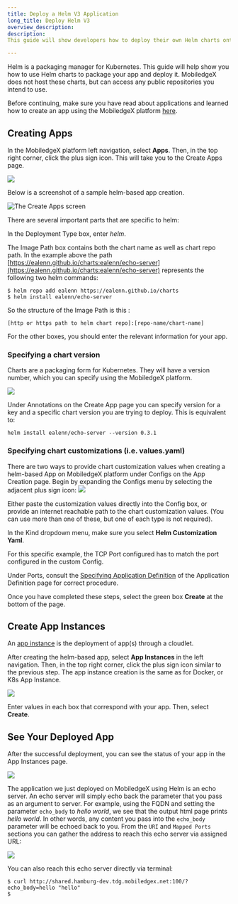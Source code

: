 ```yaml
---
title: Deploy a Helm V3 Application
long_title: Deploy Helm V3
overview_description: 
description: 
This guide will show developers how to deploy their own Helm charts onto the MobiledgeX platform.

---
```


Helm is a packaging manager for Kubernetes. This guide will help show you how to use Helm charts to package your app and deploy it. MobiledgeX does not host these charts, but can access any public repositories you intend to use.

Before continuing, make sure you have read about applications and learned how to create an app using the MobiledgeX platform [here](/developer/deployments/deployment-workflow/app-definition).

## Creating Apps

In the MobiledgeX platform left navigation, select **Apps**. Then, in the top right corner, click the plus sign icon. This will take you to the Create Apps page.

![](/developer/assets/apps-1629745634.png "")

Below is a screenshot of a sample helm-based app creation.

![The Create Apps screen](/developer/assets/helm.png "The Create Apps screen")

There are several important parts that are specific to helm:

In the Deployment Type box, enter *helm*.

The Image Path box contains both the chart name as well as chart repo path. In the example above the path [https://ealenn.github.io/charts:ealenn/echo-server](https://ealenn.github.io/charts:ealenn/echo-server) represents the following two helm commands:

```
$ helm repo add ealenn https://ealenn.github.io/charts
$ helm install ealenn/echo-server
```

So the structure of the Image Path is this :

```
[http or https path to helm chart repo]:[repo-name/chart-name]
```

For the other boxes, you should enter the relevant information for your app.

### Specifying a chart version

Charts are a packaging form for Kubernetes. They will have a version number, which you can specify using the MobiledgeX platform.

![](/developer/assets/version.png "")

Under Annotations on the Create App page you can specify version for a key and a specific chart version you are trying to deploy. This is equivalent to:

```
helm install ealenn/echo-server --version 0.3.1
```

### Specifying chart customizations (i.e. values.yaml)

There are two ways to provide chart customization values when creating a helm-based App on MobiledgeX platform under Configs on the App Creation page. Begin by expanding the Configs menu by selecting the adjacent plus sign icon: 
![](/developer/assets/configs.png "")

Either paste the customization values directly into the Config box, or provide an internet reachable path to the chart customization values. (You can use more than one of these, but one of each type is not required).

In the Kind dropdown menu, make sure you select **Helm Customization Yaml**.

For this specific example, the TCP Port configured has to match the port configured in the custom Config.

Under Ports, consult the [Specifying Application Definition](/developer/deployments/deployment-workflow/app-definition) of the Application Definition page for correct procedure.

Once you have completed these steps, select the green box **Create** at the bottom of the page.

## Create App Instances

An [app instance](/developer/deployments/deployment-workflow/app-instances) is the deployment of app(s) through a cloudlet.

After creating the helm-based app, select **App Instances** in the left navigation. Then, in the top right corner, click the plus sign icon similar to the previous step. The app instance creation is the same as for Docker, or K8s App Instance.

![](/developer/assets/instance.png "")

Enter values in each box that correspond with your app. Then, select **Create**.

## See Your Deployed App

After the successful deployment, you can see the status of your app in the App Instances page.

![](/developer/assets/e552a5b4-bc09-4b34-b042-a3f6253db672.png "")

The application we just deployed on MobiledgeX using Helm is an echo server. An echo server will simply echo back the parameter that you pass as an argument to server. For example, using the FQDN and setting the parameter `echo_body` to *hello world*, we see that the output html page prints *hello world*. In other words, any content you pass into the `echo_body` parameter will be echoed back to you. From the `URI` and `Mapped Ports` sections you can gather the address to reach this echo server via assigned URL:

![](/developer/assets/hello.png "")

You can also reach this echo server directly via terminal:

```
$ curl http://shared.hamburg-dev.tdg.mobiledgex.net:100/?echo_body=hello "hello"
$
```

